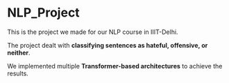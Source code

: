 # NLP_Project
This is the project we made for our NLP course in IIIT-Delhi.

The project dealt with **classifying sentences as hateful, offensive, or neither**.

We implemented multiple **Transformer-based architectures** to achieve the results.